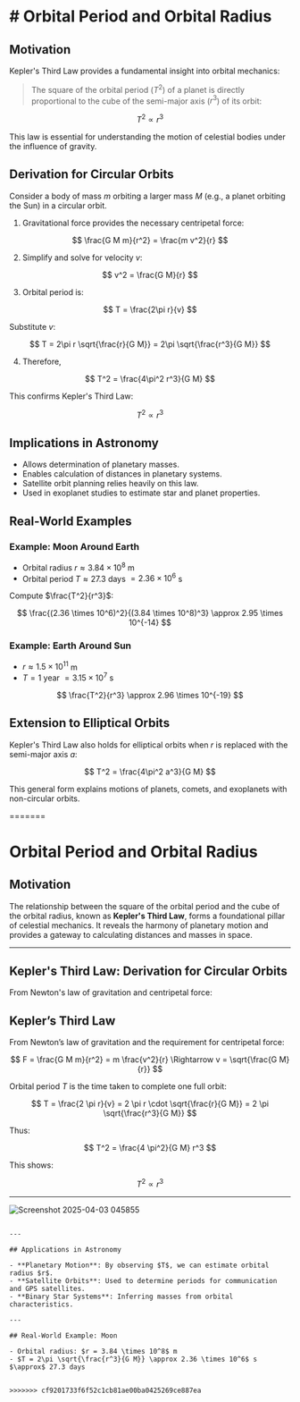 
# # Orbital Period and Orbital Radius

## Motivation
Kepler's Third Law provides a fundamental insight into orbital mechanics:

> The square of the orbital period ($T^2$) of a planet is directly proportional to the cube of the semi-major axis ($r^3$) of its orbit:

$$ T^2 \propto r^3 $$

This law is essential for understanding the motion of celestial bodies under the influence of gravity.

## Derivation for Circular Orbits

Consider a body of mass $m$ orbiting a larger mass $M$ (e.g., a planet orbiting the Sun) in a circular orbit.

1. Gravitational force provides the necessary centripetal force:

$$ \frac{G M m}{r^2} = \frac{m v^2}{r} $$

2. Simplify and solve for velocity $v$:

$$ v^2 = \frac{G M}{r} $$

3. Orbital period is:

$$ T = \frac{2\pi r}{v} $$

Substitute $v$:

$$ T = 2\pi r \sqrt{\frac{r}{G M}} = 2\pi \sqrt{\frac{r^3}{G M}} $$

4. Therefore,

$$ T^2 = \frac{4\pi^2 r^3}{G M} $$

This confirms Kepler's Third Law:

$$ T^2 \propto r^3 $$

## Implications in Astronomy

- Allows determination of planetary masses.
- Enables calculation of distances in planetary systems.
- Satellite orbit planning relies heavily on this law.
- Used in exoplanet studies to estimate star and planet properties.

## Real-World Examples

### Example: Moon Around Earth
- Orbital radius $r \approx 3.84 \times 10^8$ m
- Orbital period $T \approx 27.3$ days $= 2.36 \times 10^6$ s

Compute $\frac{T^2}{r^3}$:

$$ \frac{(2.36 \times 10^6)^2}{(3.84 \times 10^8)^3} \approx 2.95 \times 10^{-14} $$

### Example: Earth Around Sun
- $r \approx 1.5 \times 10^{11}$ m
- $T = 1$ year $= 3.15 \times 10^7$ s

$$ \frac{T^2}{r^3} \approx 2.96 \times 10^{-19} $$



## Extension to Elliptical Orbits
Kepler's Third Law also holds for elliptical orbits when $r$ is replaced with the semi-major axis $a$:

$$ T^2 = \frac{4\pi^2 a^3}{G M} $$

This general form explains motions of planets, comets, and exoplanets with non-circular orbits.

=======
# Orbital Period and Orbital Radius

## Motivation

The relationship between the square of the orbital period and the cube of the orbital radius, known as **Kepler's Third Law**, forms a foundational pillar of celestial mechanics. It reveals the harmony of planetary motion and provides a gateway to calculating distances and masses in space.

---

## Kepler's Third Law: Derivation for Circular Orbits

From Newton's law of gravitation and centripetal force:



## Kepler’s Third Law

From Newton’s law of gravitation and the requirement for centripetal force:

$$
F = \frac{G M m}{r^2} = m \frac{v^2}{r} \Rightarrow v = \sqrt{\frac{G M}{r}}
$$

Orbital period $T$ is the time taken to complete one full orbit:

$$
T = \frac{2 \pi r}{v} = 2 \pi r \cdot \sqrt{\frac{r}{G M}} = 2 \pi \sqrt{\frac{r^3}{G M}}
$$

Thus:

$$
T^2 = \frac{4 \pi^2}{G M} r^3
$$

This shows:

$$
T^2 \propto r^3
$$



---
![Screenshot 2025-04-03 045855](https://github.com/user-attachments/assets/641bd61d-1c09-4c3f-a839-82e31412ceee)


```

---

## Applications in Astronomy

- **Planetary Motion**: By observing $T$, we can estimate orbital radius $r$.
- **Satellite Orbits**: Used to determine periods for communication and GPS satellites.
- **Binary Star Systems**: Inferring masses from orbital characteristics.

---

## Real-World Example: Moon

- Orbital radius: $r = 3.84 \times 10^8$ m
- $T = 2\pi \sqrt{\frac{r^3}{G M}} \approx 2.36 \times 10^6$ s $\approx$ 27.3 days


>>>>>>> cf9201733f6f52c1cb81ae00ba0425269ce887ea
